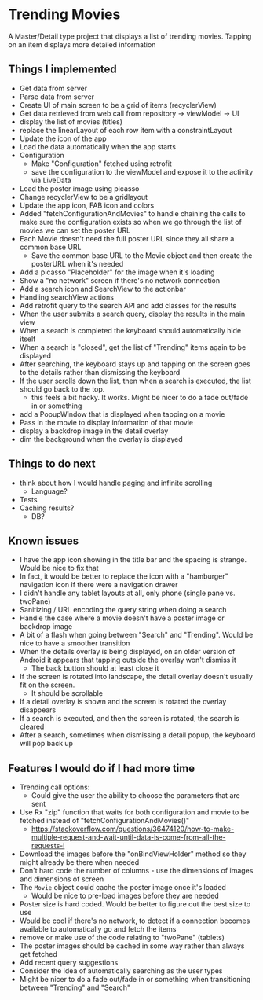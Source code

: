 Trending Movies
============================

A Master/Detail type project that displays a list of trending movies.  Tapping on an item displays more detailed information

## Things I implemented
- Get data from server
- Parse data from server
- Create UI of main screen to be a grid of items (recyclerView)
- Get data retrieved from web call from repository -> viewModel -> UI
- display the list of movies (titles)
- replace the linearLayout of each row item with a constraintLayout
- Update the icon of the app
- Load the data automatically when the app starts
- Configuration
  - Make "Configuration" fetched using retrofit
  - save the configuration to the viewModel and expose it to the activity via LiveData
- Load the poster image using picasso
- Change recyclerView to be a gridlayout
- Update the app icon, FAB icon and colors
- Added "fetchConfigurationAndMovies" to handle chaining the calls to make sure the configuration
  exists so when we go through the list of movies we can set the poster URL
- Each Movie doesn't need the full poster URL since they all share a common base URL
  - Save the common base URL to the Movie object and then create the posterURL when it's needed
- Add a picasso "Placeholder" for the image when it's loading
- Show a "no network" screen if there's no network connection
- Add a search icon and SearchView to the actionbar
- Handling searchView actions
- Add retrofit query to the search API and add classes for the results
- When the user submits a search query, display the results in the main view
- When a search is completed the keyboard should automatically hide itself
- When a search is "closed", get the list of "Trending" items again to be displayed
- After searching, the keyboard stays up and tapping on the screen goes to the details rather than dismissing the keyboard
- If the user scrolls down the list, then when a search is executed, the list should go back to the top.
  - this feels a bit hacky.  It works.  Might be nicer to do a fade out/fade in or something
- add a PopupWindow that is displayed when tapping on a movie
- Pass in the movie to display information of that movie
- display a backdrop image in the detail overlay
- dim the background when the overlay is displayed

## Things to do next
- think about how I would handle paging and infinite scrolling
  - Language?
- Tests
- Caching results?
  - DB?

## Known issues
- I have the app icon showing in the title bar and the spacing is strange.  Would be nice to fix that
- In fact, it would be better to replace the icon with a "hamburger" navigation icon if there were a navigation drawer
- I didn't handle any tablet layouts at all, only phone (single pane vs. twoPane)
- Sanitizing / URL encoding the query string when doing a search
- Handle the case where a movie doesn't have a poster image or backdrop image
- A bit of a flash when going between "Search" and "Trending".  Would be nice to have a smoother transition
- When the details overlay is being displayed, on an older version of Android it appears that tapping outside the overlay won't dismiss it
  - The back button should at least close it
- If the screen is rotated into landscape, the detail overlay doesn't usually fit on the screen.
  - It should be scrollable
- If a detail overlay is shown and the screen is rotated the overlay disappears  
- If a search is executed, and then the screen is rotated, the search is cleared
- After a search, sometimes when dismissing a detail popup, the keyboard will pop back up

## Features I would do if I had more time
- Trending call options:
  - Could give the user the ability to choose the parameters that are sent
- Use Rx "zip" function that waits for both configuration and movie to be fetched instead of "fetchConfigurationAndMovies()"
  - https://stackoverflow.com/questions/36474120/how-to-make-multiple-request-and-wait-until-data-is-come-from-all-the-requests-i
- Download the images before the "onBindViewHolder" method so they might already be there when needed
- Don't hard code the number of columns - use the dimensions of images and dimensions of screen
- The `Movie` object could cache the poster image once it's loaded
  - Would be nice to pre-load images before they are needed
- Poster size is hard coded.  Would be better to figure out the best size to use
- Would be cool if there's no network, to detect if a connection becomes available to automatically
  go and fetch the items
- remove or make use of the code relating to "twoPane" (tablets)
- The poster images should be cached in some way rather than always get fetched
- Add recent query suggestions
- Consider the idea of automatically searching as the user types
- Might be nicer to do a fade out/fade in or something when transitioning between "Trending" and "Search"


